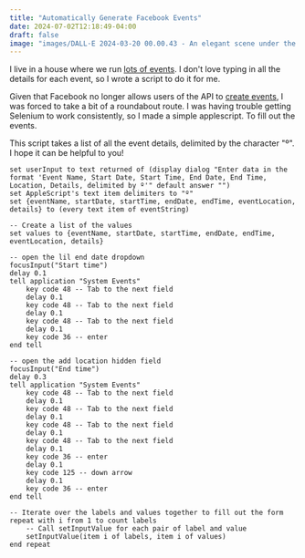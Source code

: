 ```yaml
---
title: "Automatically Generate Facebook Events"
date: 2024-07-02T12:18:49-04:00
draft: false
image: "images/DALL·E 2024-03-20 00.00.43 - An elegant scene under the canopy of a lush, green park, with flowing lines and natural forms creating the backdrop for a sophisticated picnic setting.png" 
---
```


I live in a house where we run [lots of events](https://akivajackson.com/moho/). I don't love typing in all the details for each event, so I wrote a script to do it for me.

Given that Facebook no longer allows users of the API to [create events](https://stackoverflow.com/a/24499123), I was forced to take a bit of a roundabout route. I was having trouble getting Selenium to work consistently, so I made a simple applescript. To fill out the events. 

This script takes a list of all the event details, delimited by the character "º". I hope it can be helpful to you!

```applescript
set userInput to text returned of (display dialog "Enter data in the format 'Event Name, Start Date, Start Time, End Date, End Time, Location, Details, delimited by º'" default answer "")
set AppleScript's text item delimiters to "º"
set {eventName, startDate, startTime, endDate, endTime, eventLocation, details} to (every text item of eventString)

-- Create a list of the values
set values to {eventName, startDate, startTime, endDate, endTime, eventLocation, details}

-- open the lil end date dropdown 
focusInput("Start time")
delay 0.1
tell application "System Events"
    key code 48 -- Tab to the next field
    delay 0.1
    key code 48 -- Tab to the next field
    delay 0.1
    key code 48 -- Tab to the next field
    delay 0.1
    key code 36 -- enter
end tell

-- open the add location hidden field 
focusInput("End time")
delay 0.3
tell application "System Events"
    key code 48 -- Tab to the next field
    delay 0.1
    key code 48 -- Tab to the next field
    delay 0.1
    key code 48 -- Tab to the next field
    delay 0.1
    key code 48 -- Tab to the next field
    delay 0.1
    key code 36 -- enter
    delay 0.1
    key code 125 -- down arrow
    delay 0.1
    key code 36 -- enter
end tell

-- Iterate over the labels and values together to fill out the form
repeat with i from 1 to count labels
    -- Call setInputValue for each pair of label and value
    setInputValue(item i of labels, item i of values)
end repeat
```